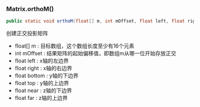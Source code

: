 ### Matrix.orthoM()

```java
public static void orthoM(float[] m, int mOffset, float left, float right, float bottom, float top, float near, float far)
```

创建正交投影矩阵

- float[] m : 目标数组，这个数组长度至少有16个元素
- int mOffset : 结果矩阵的起始偏移值，即数组m从哪一位开始存放正交
- float left : x轴的左边界
- float right : x轴的右边界
- float bottom : y轴的下边界
- float top : y轴的上边界
- float near : z轴的下边界
- float far : z轴的上边界
